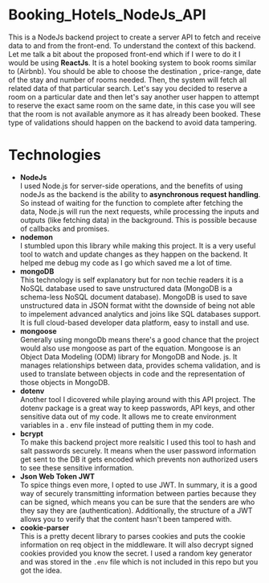 # Booking_Hotels_NodeJs_API
This is a NodeJs backend project to create a server API to fetch and receive data to and from the front-end. To understand the context of this backend. Let me talk a bit about the proposed front-end which if I were to do it I would be using **ReactJs**. It is a hotel booking system to book rooms similar to (Airbnb). You should be able to choose the destination , price-range, date of the stay and number of rooms needed. Then, the system will fetch all related data of that particular search. Let's say you decided to reserve a room on a particular date and then let's say another user happen to attempt to reserve the exact same room on the same date, in this case you will see that the room is not available anymore as it has already been booked. These type of validations should happen on the backend to avoid data tampering.

# Technologies 

- **NodeJs** <br/>
I used Node.js for server-side operations, and the benefits of using nodeJs as the backend is the ability to **asynchronous request handling**. So instead of waiting for the function to complete after fetching the data, Node.js will run the next requests, while processing the inputs and outputs (like fetching data) in the background. This is possible because of callbacks and promises.
- **nodemon** <br/>
I stumbled upon this library while making this project. It is a very useful tool to watch and update changes as they happen on the backend. It helped me debug my code as I go which saved me a lot of time.
- **mongoDB** <br/>
This technology is self explanatory but for non techie readers it is a NoSQL database used to save unstructured data (MongoDB is a schema-less NoSQL document database). MongoDB is used to save unstructured data in JSON format witht the downside of being not able to impelement advanced analytics and joins like SQL databases support. It is full cloud-based developer data platform, easy to install and use.
- **mongoose** <br/>
Generally using mongoDb means there's a good chance that the project would also use mongoose as part of the equation. Mongoose is an Object Data Modeling (ODM) library for MongoDB and Node. js. It manages relationships between data, provides schema validation, and is used to translate between objects in code and the representation of those objects in MongoDB. 
- **dotenv** <br/>
Another tool I dicovered while playing around with this API project. The dotenv package is a great way to keep passwords, API keys, and other sensitive data out of my code. It allows me to create environment variables in a . env file instead of putting them in my code.
- **bcrypt** <br/>
To make this backend project more realsitic I used this tool to hash and salt passwords securely. It means when the user password information get sent to the DB it gets encoded which prevents non authorized users to see these sensitive information.
- **Json Web Token JWT** <br/>
To spice things even more, I opted to use JWT. In summary, it is a good way of securely transmitting information between parties because they can be signed, which means you can be sure that the senders are who they say they are (authentication). Additionally, the structure of a JWT allows you to verify that the content hasn't been tampered with.
- **cookie-parser** <br/>
This is a pretty decent library to parses cookies and puts the cookie information on req object in the middleware. It will also decrypt signed cookies provided you know the secret. I used a random key generator and was stored in the ```.env``` file which is not included in this repo but you got the idea.



